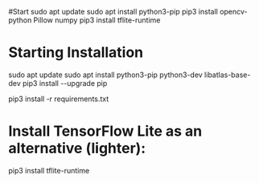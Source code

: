 #Start
sudo apt update
sudo apt install python3-pip
pip3 install opencv-python Pillow numpy
pip3 install tflite-runtime


# Starting Installation
sudo apt update
sudo apt install python3-pip python3-dev libatlas-base-dev
pip3 install --upgrade pip



pip3 install -r requirements.txt



# Install TensorFlow Lite as an alternative (lighter):
pip3 install tflite-runtime





